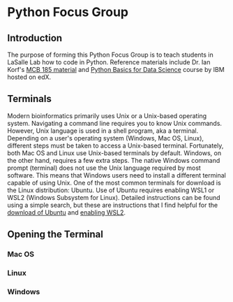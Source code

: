 # Python Focus Group

## Introduction
The purpose of forming this Python Focus Group is to teach students in LaSalle Lab how to code in Python. Reference materials include Dr. Ian Korf's [MCB 185 material](https://github.com/vhaghani26/Learning_Python/tree/master/MCB%20185%20(Korf%20Course)) and [Python Basics for Data Science](https://www.edx.org/course/python-basics-for-data-science?index=product&queryID=4d4d882866dc3e8628ed7728b4662847&position=1) course by IBM hosted on edX. 

## Terminals
Modern bioinformatics primarily uses Unix or a Unix-based operating system. Navigating a command line requires you to know Unix commands. However, Unix language is used in a shell program, aka a terminal. Depending on a user's operating system (Windows, Mac OS, Linux), different steps must be taken to access a Unix-based terminal. Fortunately, both Mac OS and Linux use Unix-based terminals by default. Windows, on the other hand, requires a few extra steps. The native Windows command prompt (terminal) does not use the Unix language required by most software. This means that Windows users need to install a different terminal capable of using Unix. One of the most common terminals for download is the Linux distribution: Ubuntu. Use of Ubuntu requires enabling WSL1 or WSL2 (Windows Subsystem for Linux). Detailed instructions can be found using a simple search, but these are instructions that I find helpful for the [download of Ubuntu](https://www.windowscentral.com/install-windows-subsystem-linux-windows-10) and [enabling WSL2](https://pureinfotech.com/install-windows-subsystem-linux-2-windows-10/). 

## Opening the Terminal
### Mac OS
### Linux
### Windows
